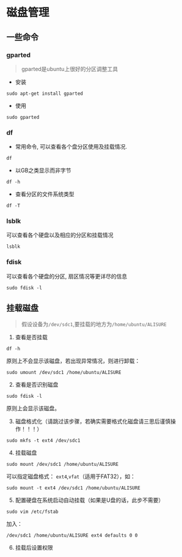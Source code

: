 # 磁盘管理


## 一些命令

### gparted

> gparted是ubuntu上很好的分区调整工具

* 安装
```
sudo apt-get install gparted
```

* 使用
```
sudo gparted
```


### df

* 常用命令, 可以查看各个盘分区使用及挂载情况. 
```
df
```

* 以GB之类显示而非字节
```
df -h
```

* 查看分区的文件系统类型
```
df -T
```

### lsblk

可以查看各个硬盘以及相应的分区和挂载情况
```
lsblk
```

### fdisk
可以查看各个硬盘的分区, 扇区情况等更详尽的信息
```
sudo fdisk -l
```


## 挂载磁盘

> 假设设备为`/dev/sdc1`,要挂载的地方为`/home/ubuntu/ALISURE`

1. 查看是否挂载

```
df -h
```

原则上不会显示该磁盘，若出现异常情况，则进行卸载：
```
sudo umount /dev/sdc1 /home/ubuntu/ALISURE
```

2. 查看是否识别磁盘

```
sudo fdisk -l
```

原则上会显示该磁盘。

3. 磁盘格式化（请跳过该步骤，若确实需要格式化磁盘请三思后谨慎操作！！！）

```
sudo mkfs -t ext4 /dev/sdc1
```

4. 挂载磁盘

```
sudo mount /dev/sdc1 /home/ubuntu/ALISURE
```

可以指定磁盘格式： `ext4`,`vfat`（适用于FAT32），如：
```
sudo mount -t ext4 /dev/sdc1 /home/ubuntu/ALISURE
```

5. 配置硬盘在系统启动自动挂载（如果是U盘的话，此步不需要）

```
sudo vim /etc/fstab
```
加入：
```
/dev/sdc1 /home/ubuntu/ALISURE ext4 defaults 0 0
```

6. 挂载后设置权限

```

```

